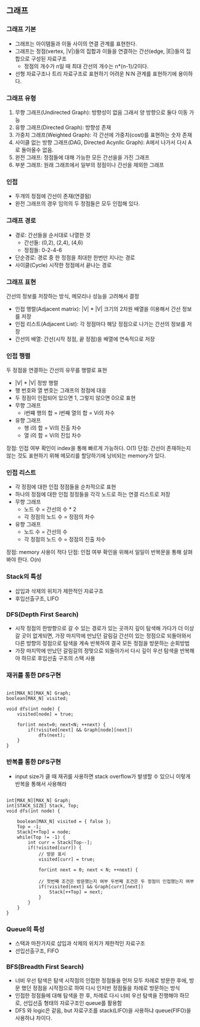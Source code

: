 ## 그래프

### 그래프 기본
- 그래프는 아이템들과 이들 사이의 연결 관계를 표현한다.
- 그래프는 정점(vertex, |V|)들의 집합과 이들을 연결하는 간선(edge, |E|)들의 집합으로 구성된 자료구조
    + 정점의 개수가 n일 때 최대 간선의 개수는 n*(n-1)/2이다.
- 선형 자료구조나 트리 자료구조로 표현하기 어려운 N:N 관계를 표현하기에 용이하다.

### 그래프 유형
1. 무향 그래프(Undirected Graph): 방향성이 없음 그래서 양 방향으로 둘다 이동 가능
2. 유향 그래프(Directed Graph): 방향성 존재
3. 가중치 그래프(Weighted Graph): 각 간선에 가중치(cost)를 표현하는 숫자 존재
4. 사이클 없는 방향 그래프(DAG, Directed Acynllc Graph): A에서 나가서 다시 A로 돌아올수 없음.
5. 완전 그래프: 정점들에 대해 가능한 모든 간선을을 가진 그래프
6. 부분 그래프: 원래 그래프에서 일부의 정점이나 간선을 제외한 그래프

### 인접
- 두개의 정점에 간선이 존재(연결됨)
- 완전 그래프의 경우 임의의 두 정점들은 모두 인접해 있다. 

### 그래프 경로
- 경로: 간선들을 순서대로 나열한 것
    + 간선들: (0,2), (2,4), (4,6)
    + 정점들: 0-2-4-6
- 단순경로: 경로 중 한 정점을 최대한 한번만 지나는 경로
- 사이클(Cycle) 시작한 정점에서 끝나는 경로

### 그래프 표현
간선의 정보를 저장하는 방식, 메모리나 성능을 고려해서 결정

- 인접 행렬(Adjacent matrix): |V| * |V| 크기의 2차원 배열을 이용해서 간선 정보를 저장
- 인접 리스트(Adjacent List): 각 정점마다 해당 정점으로 나가는 간선의 정보를 저장
- 간선의 배열: 간선(시작 정점, 끝 정점)을 배열에 연속적으로 저장

### 인접 행렬
두 정점을 연결하는 간선의 유무를 행렬로 표현

- |V| * |V| 정방 행렬
- 행 번호와 열 번호는 그래프의 정점에 대응
- 두 정점이 인접되어 있으면 1, 그렇지 않으면 0으로 표현
- 무향 그래프
    + i번쨰 행의 합 = i번째 열의 합 = Vi의 차수
- 유향 그래프
    + 행 i의 합 = Vi의 진출 차수
    + 열 i의 합 = Vi의 진입 차수

장점: 인접 여부 확인이 index을 통해 빠르게 가능하다. O(1)
단점: 간선이 존재하는지 않는 것도 표현하기 위해 메모리를 할당하기에 낭비되는 memory가 있다.

### 인접 리스트
- 각 정점에 대한 인접 정점들을 순차적으로 표현
- 하나의 정점에 대한 인접 정정들을 각각 노드로 하는 연결 리스트로 저장
- 무향 그래프
    + 노드 수  = 간선의 수 * 2
    + 각 정점의 노드 수  = 정점의 차수
- 유향 그래프
    + 노드 수  = 간선의 수
    + 각 정점의 노드 수  = 정점의 진출 차수

장점: memory 사용이 적다
단점: 인접 여부 확인을 위해서 일일이 반복문을 통해 살펴봐야 한다. O(n)

### Stack의 특성
- 삽입과 삭제의 위치가 제한적인 자료구조
- 후입선출구조, LIFO

### DFS(Depth First Search)
- 시작 정점의 한방향으로 갈 수 있는 경로가 있는 곳까지 깊이 탐색해 가다가 더 이상 갈 곳이 없게되면, 가장 마지막에 만났던 갈림길 간선이 있는 정점으로 되돌아와서 다른 방향의 정점으로 탐색을 계속 반복하여 결국 모든 정점을 방문하는 순회방법
- 가장 마지막에 만났던 갈림길의 정멎으로 되돌아가서 다시 깊이 우선 탐색을 반복해야 하므로 후입선출 구조의 스택 사용

### 재귀를 통한 DFS구현
```

int[MAX_N][MAX_N] Graph;
boolean[MAX_N] visited;

void dfs(int node) {
    visited[node] = true;

    for(int next=0; next<N; ++next) {
        if(!visited[next] && Graph[node][next]) 
            dfs(next);
    }
}

```

### 반복를 통한 DFS구현
- input size가 클 때 재귀를 사용하면 stack overflow가 발생할 수 있으니 이렇게 반복을 통해서 사용해라
```

int[MAX_N][MAX_N] Graph;
int[STACK_SIZE] Stack, Top;
void dfs(int node) {

    boolean[MAX_N] visited = { false };
    Top = -1;
    Stack[++Top] = node;
    while(Top != -1) {
        int curr = Stack[Top--];
        if(!visited[curr]) {
            // 방문 표시
            visited[curr] = true;
            
            for(int next = 0; next < N; ++next) {
            
            // 첫번째 조건은 방문했는지 여부 두번째 조건은 두 정점이 인접했는지 여부
            if(!visited[next] && Graph[curr][next])
                Stack[++Top] = next;
            }
        }
    }
}

```

### Queue의 특성
- 스택과 마찬가지로 삽입과 삭제의 위치가 제한적인 자료구조
- 선입선출구조, FIFO

### BFS(Breadth First Search)
- 너비 우선 탐색은 탐색 시작점의 인접한 정점들을 먼저 모두 차례로 방문한 후에, 방문 했던 정점을 시작점으로 하여 다시 인저반 정점들을 차례로 방문하는 방식
- 인접한 정점들에 대해 탐색을 한 후, 차례로 다시 너비 우선 탐색을 진행해야 하므로, 선입선출 형태의 자료구조인 queue를 활용함
- DFS 와 logic은 같음, but 자료구조를 stack(LIFO)을 사용하냐 queue(FIFO)을 사용하냐 차이다.

